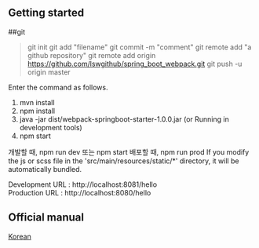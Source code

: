 ## Getting started

##git 
>git init 
>git add "filename"
>git commit -m "comment"
>git remote add "a github repository"
git remote add origin https://github.com/lswgithub/spring_boot_webpack.git
>git push -u origin master

Enter the command as follows.

 1. mvn install
 2. npm install
 3. java -jar dist/webpack-springboot-starter-1.0.0.jar (or Running in development tools)
 4. npm start
 
 개발할 때, npm run dev 또는 npm start
 배포할 때, npm run prod
 If you modify the js or scss file in the 'src/main/resources/static/*' directory, it will be automatically bundled.
 
 Development URL : http://localhost:8081/hello<br>
 Production URL : http://localhost:8080/hello
 
 
 
 
 ## Official manual
 
 [Korean](https://medium.com/@alvin.h/%EC%9B%B9%ED%8C%A9-%EC%8A%A4%ED%94%84%EB%A7%81%EB%B6%80%ED%8A%B8-%EA%B8%B0%EB%B0%98%EC%9D%98-%ED%94%84%EB%A1%A0%ED%8A%B8%EC%97%94%EB%93%9C-%EA%B0%9C%EB%B0%9C-%ED%99%98%EA%B2%BD-%EA%B5%AC%EC%B6%95%ED%95%98%EA%B8%B0-87cd758e1eae)
